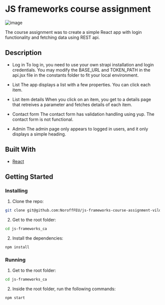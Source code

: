 # JS frameworks course assignment

![image](https://user-images.githubusercontent.com/52622303/164316813-4b12d99f-aeb7-4069-85cf-e72b3a50ac99.png)

The course assignment was to create a simple React app with login functionality and fetching data using REST api.

## Description

- Log in
To log in, you need to use your own strapi installation and login credentials. You may modify the BASE_URL and TOKEN_PATH in the api.jsx file in the constants folder to fit your local environment.

- List
The app displays a list with a few properties. You can click each item.

- List item details
When you click on an item, you get to a details page that retreives a parameter and fetches details of each item.

- Contact form
The contact form has validation handling using yup. The contact form is not functional.

- Admin
The admin page only appears to logged in users, and it only displays a simple heading.


## Built With
- [React](https://reactjs.org/)

## Getting Started

### Installing

1. Clone the repo:

```bash
git clone git@github.com:NoroffFEU/js-frameworks-course-assignment-vildehalvorsen.git
```
2. Get to the root folder:

```bash
cd js-frameworks_ca
```

2. Install the dependencies:

```bash
npm install
```

### Running
1. Get to the root folder:

```bash
cd js-frameworks_ca
```

2. Inside the root folder, run the following commands:

```bash
npm start
```